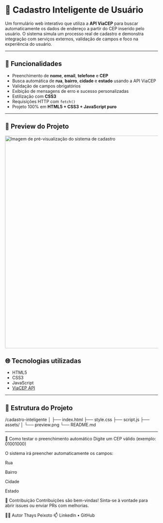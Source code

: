 # 🧠 Cadastro Inteligente de Usuário

Um formulário web interativo que utiliza a **API ViaCEP** para buscar automaticamente os dados de endereço a partir do CEP inserido pelo usuário. O sistema simula um processo real de cadastro e demonstra integração com serviços externos, validação de campos e foco na experiência do usuário.

---

## 🚀 Funcionalidades

- Preenchimento de **nome**, **email**, **telefone** e **CEP**
- Busca automática de **rua**, **bairro**, **cidade** e **estado** usando a API ViaCEP
- Validação de campos obrigatórios
- Exibição de mensagens de erro e sucesso personalizadas
- Estilização com **CSS3**
- Requisições HTTP com `fetch()`
- Projeto 100% em **HTML5 + CSS3 + JavaScript puro**

---

## 📸 Preview do Projeto

<img src="./public/preview.jpeg" alt="Imagem de pré-visualização do sistema de cadastro" width="700"/>


## 🌐 Tecnologias utilizadas

- HTML5
- CSS3
- JavaScript
- [ViaCEP API](https://viacep.com.br)

---

## 📁 Estrutura do Projeto

/cadastro-inteligente
│
├── index.html
├── style.css
├── script.js
├── assets/
│ └── preview.png
└── README.md

---

🚩 Como testar o preenchimento automático
Digite um CEP válido (exemplo: 01001000)

O sistema irá preencher automaticamente os campos:

Rua

Bairro

Cidade

Estado

🤝 Contribuição
Contribuições são bem-vindas! Sinta-se à vontade para abrir issues ou enviar PRs com melhorias.

🧑‍💻 Autor
Thays Peixoto
📫 LinkedIn • GitHub










